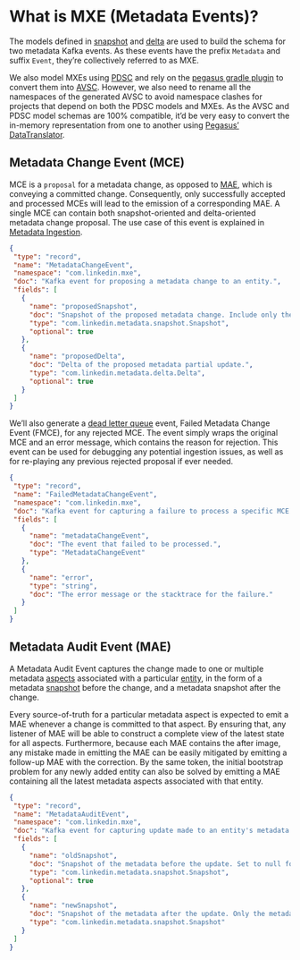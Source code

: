 # What is MXE (Metadata Events)?

The models defined in [snapshot](snapshot.md) and [delta](delta.md) are used to build the schema for two metadata Kafka events. 
As these events have the prefix `Metadata` and suffix `Event`, they’re collectively referred to as MXE.

We also model MXEs using [PDSC](https://linkedin.github.io/rest.li/DATA-Data-Schema-and-Templates) and rely on the [pegasus gradle plugin](https://linkedin.github.io/rest.li/setup/gradle#generateavroschema) to convert them into [AVSC](https://avro.apache.org/docs/current/spec.html). 
However, we also need to rename all the namespaces of the generated AVSC to avoid namespace clashes for projects that depend on both the PDSC models and MXEs. 
As the AVSC and PDSC model schemas are 100% compatible, it’d be very easy to convert the in-memory representation from one to another using [Pegasus’ DataTranslator](https://linkedin.github.io/rest.li/DATA-Data-Schema-and-Templates#translating-data-to-and-from-avro).

## Metadata Change Event (MCE)

MCE is a `proposal` for a metadata change, as opposed to [MAE](#metadata-audit-event), which is conveying a committed change. 
Consequently, only successfully accepted and processed MCEs will lead to the emission of a corresponding MAE. 
A single MCE can contain both snapshot-oriented and delta-oriented metadata change proposal. 
The use case of this event is explained in [Metadata Ingestion](../architecture/metadata-ingestion.md).

```json
{
 "type": "record",
 "name": "MetadataChangeEvent",
 "namespace": "com.linkedin.mxe",
 "doc": "Kafka event for proposing a metadata change to an entity.",
 "fields": [
   {
     "name": "proposedSnapshot",
     "doc": "Snapshot of the proposed metadata change. Include only the aspects affected by the change in the snapshot.",
     "type": "com.linkedin.metadata.snapshot.Snapshot",
     "optional": true
   },
   {
     "name": "proposedDelta",
     "doc": "Delta of the proposed metadata partial update.",
     "type": "com.linkedin.metadata.delta.Delta",
     "optional": true
   }
 ]
}
```

We’ll also generate a [dead letter queue](https://en.wikipedia.org/wiki/Dead_letter_queue) event, Failed Metadata Change Event (FMCE), for any rejected MCE. 
The event simply wraps the original MCE and an error message, which contains the reason for rejection. This event can be used for debugging any potential ingestion issues, as well as for re-playing any previous rejected proposal if ever needed.

```json
{
 "type": "record",
 "name": "FailedMetadataChangeEvent",
 "namespace": "com.linkedin.mxe",
 "doc": "Kafka event for capturing a failure to process a specific MCE.",
 "fields": [
   {
     "name": "metadataChangeEvent",
     "doc": "The event that failed to be processed.",
     "type": "MetadataChangeEvent"
   },
   {
     "name": "error",
     "type": "string",
     "doc": "The error message or the stacktrace for the failure."
   }
 ]
}
```

## Metadata Audit Event (MAE)

A Metadata Audit Event captures the change made to one or multiple metadata [aspects](aspect.md) associated with a particular [entity](entity.md), in the form of a metadata [snapshot](snapshot.md) before the change, and a metadata snapshot after the change.

Every source-of-truth for a particular metadata aspect is expected to emit a MAE whenever a change is committed to that aspect. 
By ensuring that, any listener of MAE will be able to construct a complete view of the latest state for all aspects. 
Furthermore, because each MAE contains the after image, any mistake made in emitting the MAE can be easily mitigated by emitting a follow-up MAE with the correction. 
By the same token, the initial bootstrap problem for any newly added entity can also be solved by emitting a MAE containing all the latest metadata aspects associated with that entity.

```json
{
 "type": "record",
 "name": "MetadataAuditEvent",
 "namespace": "com.linkedin.mxe",
 "doc": "Kafka event for capturing update made to an entity's metadata.",
 "fields": [
   {
     "name": "oldSnapshot",
     "doc": "Snapshot of the metadata before the update. Set to null for newly created metadata. Only the metadata aspects affected by the update are included in the snapshot.",
     "type": "com.linkedin.metadata.snapshot.Snapshot",
     "optional": true
   },
   {
     "name": "newSnapshot",
     "doc": "Snapshot of the metadata after the update. Only the metadata aspects affected by the update are included in the snapshot.",
     "type": "com.linkedin.metadata.snapshot.Snapshot"
   }
 ]
}
```